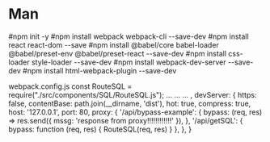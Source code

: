# Man

#npm init -y
#npm install webpack webpack-cli --save-dev
#npm install react react-dom --save
#npm install @babel/core babel-loader @babel/preset-env @babel/preset-react --save-dev
#npm install css-loader style-loader --save-dev
#npm install webpack-dev-server --save-dev
#npm install html-webpack-plugin --save-dev

webpack.config.js
const RouteSQL = require("./src/components/SQL/RouteSQL.js");
...
...
...
,
	devServer: {
		https: false,
		contentBase: path.join(__dirname, 'dist'),
		hot: true,
		compress: true,
		host: '127.0.0.1',
		port: 80,
		proxy: {
			'/api/bypass-example': {
				bypass: (req, res) => res.send({
					mssg: 'response from proxy!!!!!!!!!!!!'
				}),
			},
			'/api/getSQL': {
				bypass: function (req, res) { RouteSQL(req, res) }
			},
		},
	}

